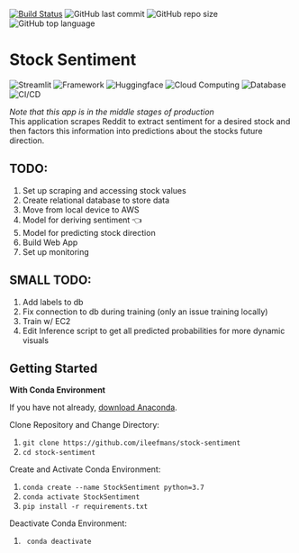[![Build Status](https://www.travis-ci.com/ileefmans/stock-sentiment.svg?branch=main)](https://www.travis-ci.com/ileefmans/stock-sentiment)
![GitHub last commit](https://img.shields.io/github/last-commit/ileefmans/stock-sentiment)
![GitHub repo size](https://img.shields.io/github/repo-size/ileefmans/stock-sentiment.svg)
![GitHub top language](https://img.shields.io/github/languages/top/ileefmans/stock-sentiment)  

  
  
# Stock Sentiment  
![Streamlit](https://img.shields.io/badge/Webapp-Streamlit-critical?&color=red&logo=streamlit)
![Framework](https://img.shields.io/badge/Framework-Pytorch-orange&?style=flat&logo=PyTorch&color=orange)
![Huggingface](https://img.shields.io/badge/🤗%20Framework-Huggingface-9cf?color=royalblue)
![Cloud Computing](https://img.shields.io/badge/Cloud-AWS-orange&?style=flat&logo=Amazon-AWS&color=9cf)
![Database](https://img.shields.io/badge/Database-MySQL-informational&?style=flat&logo=MySQL&color=informational&logoColor=white)
![CI/CD](https://img.shields.io/badge/CI%2FCD-Travis%20CI-lightgrey?&style=flat&logo=Travis-CI&color=yellow&logoColor=yellow)  

*Note that this app is in the middle stages of production*  
This application scrapes Reddit to extract sentiment for a desired stock and then factors this information into predictions about the stocks future direction.



## TODO:  
  1) Set up scraping and accessing stock values  
  2) Create relational database to store data  
  3) Move from local device to AWS     
  4) Model for deriving sentiment 👈 
  5) Model for predicting stock direction  
  6) Build Web App  
  7) Set up monitoring  
 
## SMALL TODO:           
  1) Add labels to db    
  2) Fix connection to db during training (only an issue training locally)     
  3) Train w/ EC2    
  4) Edit Inference script to get all predicted probabilities for more dynamic visuals  
     
  
## Getting Started  
  
  **With Conda Environment**  
  
  If you have not already, [download Anaconda](https://www.anaconda.com/products/individual/get-started).  
  
  Clone Repository and Change Directory:  
  
  1) ```git clone https://github.com/ileefmans/stock-sentiment```  
  2) ```cd stock-sentiment```  
  
  Create and Activate Conda Environment:  
  
  1) ```conda create --name StockSentiment python=3.7```  
  2) ```conda activate StockSentiment```  
  3) ```pip install -r requirements.txt```  

  Deactivate Conda Environment:  
  
  1) ``` conda deactivate```  
  
